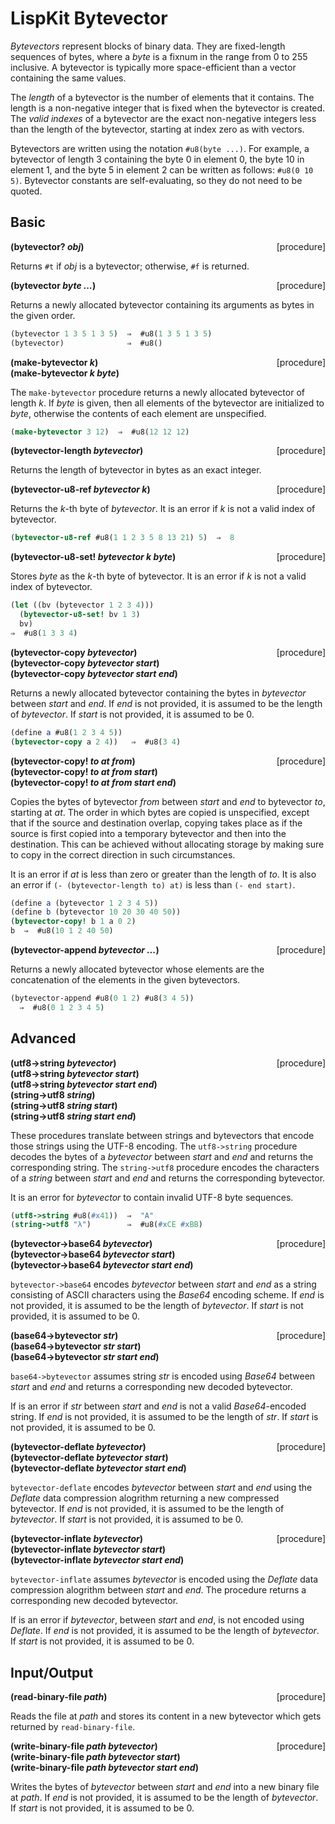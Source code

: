 # LispKit Bytevector

_Bytevectors_ represent blocks of binary data. They are fixed-length sequences of bytes, where a _byte_ is a fixnum in the range from 0 to 255 inclusive. A bytevector is typically more space-efficient than a vector containing the same values.

The _length_ of a bytevector is the number of elements that it contains. The length is a non-negative integer that is fixed when the bytevector is created. The _valid indexes_ of a bytevector are the exact non-negative integers less than the length of the bytevector, starting at index zero as with vectors.

Bytevectors are written using the notation `#u8(byte ...)`. For example, a bytevector of length 3 containing the byte 0 in element 0, the byte 10 in element 1, and the byte 5 in element 2 can be written as follows: `#u8(0 10 5)`. Bytevector constants are self-evaluating, so they do not need to be quoted.

## Basic

**(bytevector? _obj_)** <span style="float:right;text-align:rigth;">[procedure]</span>   

Returns `#t` if _obj_ is a bytevector; otherwise, `#f` is returned.

**(bytevector _byte ..._)** <span style="float:right;text-align:rigth;">[procedure]</span>   

Returns a newly allocated bytevector containing its arguments as bytes in the given order.

```scheme
(bytevector 1 3 5 1 3 5)  ⇒  #u8(1 3 5 1 3 5)
(bytevector)              ⇒  #u8()
```

**(make-bytevector _k_)** <span style="float:right;text-align:rigth;">[procedure]</span>   
**(make-bytevector _k byte_)**   

The `make-bytevector` procedure returns a newly allocated bytevector of length _k_. If _byte_ is given, then all elements of the bytevector are initialized to _byte_, otherwise the contents of each element are unspecified.

```scheme
(make-bytevector 3 12)  ⇒  #u8(12 12 12)
```

**(bytevector-length _bytevector_)** <span style="float:right;text-align:rigth;">[procedure]</span>   

Returns the length of bytevector in bytes as an exact integer.

**(bytevector-u8-ref _bytevector k_)** <span style="float:right;text-align:rigth;">[procedure]</span>   

Returns the _k_-th byte of _bytevector_. It is an error if _k_ is not a valid index of bytevector. 

```scheme
(bytevector-u8-ref #u8(1 1 2 3 5 8 13 21) 5)  ⇒  8
```

**(bytevector-u8-set! _bytevector k byte_)** <span style="float:right;text-align:rigth;">[procedure]</span>   

Stores _byte_ as the _k_-th byte of bytevector. It is an error if _k_ is not a valid index of bytevector.

```scheme
(let ((bv (bytevector 1 2 3 4)))
  (bytevector-u8-set! bv 1 3)
  bv)
⇒  #u8(1 3 3 4)
```

**(bytevector-copy _bytevector_)** <span style="float:right;text-align:rigth;">[procedure]</span>   
**(bytevector-copy _bytevector start_)**   
**(bytevector-copy _bytevector start end_)**   

Returns a newly allocated bytevector containing the bytes in _bytevector_ between _start_ and _end_. If _end_ is not provided, it is assumed to be the length of _bytevector_. If _start_ is not provided, it is assumed to be 0.

```scheme
(define a #u8(1 2 3 4 5))
(bytevector-copy a 2 4))   ⇒  #u8(3 4)
```

**(bytevector-copy! _to at from_)** <span style="float:right;text-align:rigth;">[procedure]</span>   
**(bytevector-copy! _to at from start_)**   
**(bytevector-copy! _to at from start end_)**   

Copies the bytes of bytevector _from_ between _start_ and _end_ to bytevector _to_, starting at _at_. The order in which bytes are copied is unspecified, except that if the source and destination overlap, copying takes place as if the source is first copied into a temporary bytevector and then into the destination. This can be achieved without allocating storage by making sure to copy in the correct direction in such circumstances.

It is an error if _at_ is less than zero or greater than the length of _to_. It is also an error if `(- (bytevector-length to) at)` is less than `(- end start)`.

```scheme
(define a (bytevector 1 2 3 4 5))
(define b (bytevector 10 20 30 40 50))
(bytevector-copy! b 1 a 0 2)
b  ⇒  #u8(10 1 2 40 50)
```

**(bytevector-append _bytevector ..._)** <span style="float:right;text-align:rigth;">[procedure]</span>   

Returns a newly allocated bytevector whose elements are
the concatenation of the elements in the given bytevectors.

```scheme
(bytevector-append #u8(0 1 2) #u8(3 4 5))
  ⇒  #u8(0 1 2 3 4 5)
```

## Advanced

**(utf8->string _bytevector_)** <span style="float:right;text-align:rigth;">[procedure]</span>   
**(utf8->string _bytevector start_)**   
**(utf8->string _bytevector start end_)**   
**(string->utf8 _string_)**   
**(string->utf8 _string start_)**   
**(string->utf8 _string start end_)**   

These procedures translate between strings and bytevectors that encode those strings using the UTF-8 encoding. The `utf8->string` procedure decodes the bytes of a _bytevector_ between _start_ and _end_ and returns the corresponding string. The `string->utf8` procedure encodes the characters of a _string_ between _start_ and _end_ and returns the corresponding bytevector.

It is an error for _bytevector_ to contain invalid UTF-8 byte sequences.

```scheme
(utf8->string #u8(#x41))  ⇒  "A"
(string->utf8 "λ")        ⇒  #u8(#xCE #xBB)
```

**(bytevector->base64 _bytevector_)** <span style="float:right;text-align:rigth;">[procedure]</span>   
**(bytevector->base64 _bytevector start_)**   
**(bytevector->base64 _bytevector start end_)**   

`bytevector->base64` encodes _bytevector_ between _start_ and _end_ as a string consisting of ASCII characters using the _Base64_ encoding scheme. If _end_ is not provided, it is assumed to be the length of _bytevector_. If _start_ is not provided, it is assumed to be 0.

**(base64->bytevector _str_)** <span style="float:right;text-align:rigth;">[procedure]</span>   
**(base64->bytevector _str start_)**   
**(base64->bytevector _str start end_)**   

`base64->bytevector` assumes string _str_ is encoded using _Base64_ between _start_ and _end_ and returns a corresponding new decoded bytevector.

If is an error if _str_ between _start_ and _end_ is not a valid _Base64_-encoded string. If _end_ is not provided, it is assumed to be the length of _str_. If _start_ is not provided, it is assumed to be 0.

**(bytevector-deflate _bytevector_)** <span style="float:right;text-align:rigth;">[procedure]</span>   
**(bytevector-deflate _bytevector start_)**   
**(bytevector-deflate _bytevector start end_)**   

`bytevector-deflate` encodes _bytevector_ between _start_ and _end_ using the _Deflate_ data compression alogrithm returning a new compressed bytevector. If _end_ is not provided, it is assumed to be the length of _bytevector_. If _start_ is not provided, it is assumed to be 0.

**(bytevector-inflate _bytevector_)** <span style="float:right;text-align:rigth;">[procedure]</span>   
**(bytevector-inflate _bytevector start_)**   
**(bytevector-inflate _bytevector start end_)**   

`bytevector-inflate` assumes _bytevector_ is encoded using the _Deflate_ data compression alogrithm between _start_ and _end_. The procedure returns a corresponding new decoded bytevector.

If is an error if _bytevector_, between _start_ and _end_, is not encoded using _Deflate_. If _end_ is not provided, it is assumed to be the length of _bytevector_. If _start_ is not provided, it is assumed to be 0.

## Input/Output

**(read-binary-file _path_)** <span style="float:right;text-align:rigth;">[procedure]</span>   

Reads the file at _path_ and stores its content in a new bytevector which gets returned by `read-binary-file`.

**(write-binary-file _path bytevector_)** <span style="float:right;text-align:rigth;">[procedure]</span>   
**(write-binary-file _path bytevector start_)**   
**(write-binary-file _path bytevector start end_)**   

Writes the bytes of _bytevector_ between _start_ and _end_ into a new binary file at _path_. If _end_ is not provided, it is assumed to be the length of _bytevector_. If _start_ is not provided, it is assumed to be 0.

